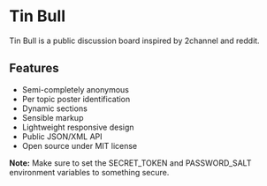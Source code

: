 Tin Bull
========
Tin Bull is a public discussion board inspired by 2channel and reddit.

Features
--------
* Semi-completely anonymous
* Per topic poster identification
* Dynamic sections
* Sensible markup
* Lightweight responsive design
* Public JSON/XML API
* Open source under MIT license

**Note:** Make sure to set the SECRET_TOKEN and PASSWORD_SALT environment variables to something secure.